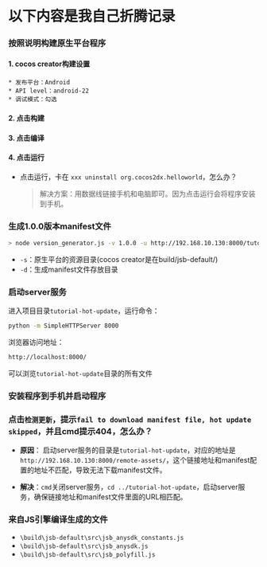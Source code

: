 # 以下内容是我自己折腾记录

### 按照说明构建原生平台程序

#### 1. cocos creator构建设置
    * 发布平台：Android
    * API level：android-22
    * 调试模式：勾选

#### 2. 点击构建

#### 3. 点击编译

#### 4. 点击运行
  * 点击运行，卡在 `xxx uninstall org.cocos2dx.helloworld`，怎么办？
    > 解决方案：用数据线链接手机和电脑即可。因为点击运行会将程序安装到手机。
    

### 生成1.0.0版本manifest文件

```bash
> node version_generator.js -v 1.0.0 -u http://192.168.10.130:8000/tutorial-hot-update/remote-assets/ -s build/jsb-default/ -d assets/
```
- `-s`：原生平台的资源目录(cocos creator是在build/jsb-default/)
- `-d`：生成manifest文件存放目录

### 启动server服务
进入项目目录`tutorial-hot-update`，运行命令：
```bash
python -m SimpleHTTPServer 8000
```

浏览器访问地址：
```bash
http://localhost:8000/
```
可以浏览`tutorial-hot-update`目录的所有文件

### 安装程序到手机并启动程序

### 点击`检测更新`，提示`fail to download manifest file, hot update skipped`，并且cmd提示404，怎么办？
* **原因**：
启动server服务的目录是`tutorial-hot-update`，对应的地址是`http://192.168.10.130:8000/remote-assets/`，这个链接地址和manifest配置的地址不匹配，导致无法下载manifest文件。

* **解决**：`cmd`关闭server服务，`cd ../tutorial-hot-update`，启动server服务，确保链接地址和manifest文件里面的URL相匹配。


### 来自JS引擎编译生成的文件

* `\build\jsb-default\src\jsb_anysdk_constants.js`
* `\build\jsb-default\src\jsb_anysdk.js`
* `\build\jsb-default\src\jsb_polyfill.js`